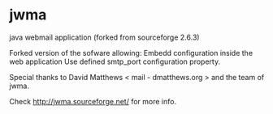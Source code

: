 # jwma
java webmail application (forked from sourceforge 2.6.3)

Forked version of the sofware allowing:
Embedd configuration inside the web application
Use defined smtp_port configuration property.


Special thanks to David Matthews < mail - dmatthews.org >
and the team of jwma.

Check http://jwma.sourceforge.net/ for more info.